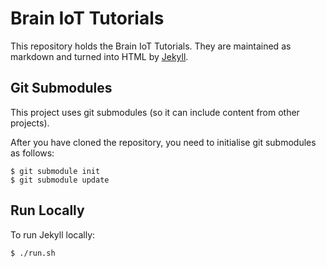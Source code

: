 # Brain IoT Tutorials

This repository holds the Brain IoT Tutorials. They are maintained as markdown and turned into HTML by [Jekyll][jekyll].

## Git Submodules

This project uses git submodules (so it can include content from other projects).

After you have cloned the repository, you need to initialise git submodules as follows:

```
$ git submodule init 
$ git submodule update
```

## Run Locally

To run Jekyll locally:

	$ ./run.sh

[jekyll]: http://jekyllrb.com/
